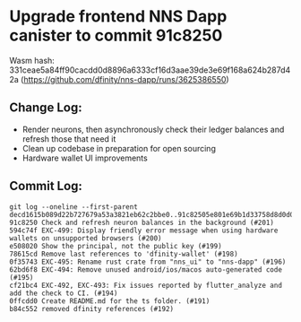 # Upgrade frontend NNS Dapp canister to commit 91c8250

Wasm hash: 331ceae5a84ff90cacdd0d8896a6333cf16d3aae39de3e69f168a624b287d42a (https://github.com/dfinity/nns-dapp/runs/3625386550)

## Change Log:

* Render neurons, then asynchronously check their ledger balances and refresh those that need it
* Clean up codebase in preparation for open sourcing
* Hardware wallet UI improvements

## Commit Log:

```
git log --oneline --first-parent decd1615b089d22b727679a53a3821eb62c2bbe0..91c82505e801e69b1d33758d8d0d0ddbbedfb637
91c8250 Check and refresh neuron balances in the background (#201)
594c74f EXC-499: Display friendly error message when using hardware wallets on unsupported browsers (#200)
e508020 Show the principal, not the public key (#199)
78615cd Remove last references to 'dfinity-wallet' (#198)
0f35743 EXC-495: Rename rust crate from "nns_ui" to "nns-dapp" (#196)
62bd6f8 EXC-494: Remove unused android/ios/macos auto-generated code (#195)
cf21bc4 EXC-492, EXC-493: Fix issues reported by flutter_analyze and add the check to CI. (#194)
0ffcdd0 Create README.md for the ts folder. (#191)
b84c552 removed dfinity references (#192)
```
